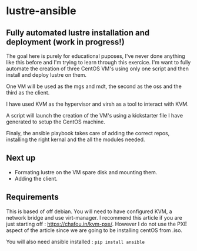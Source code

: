 # lustre-ansible
Fully automated lustre installation and deployment (work in progress!)
---------------------------------------------------------------------

The goal here is purely for educational puposes, I've never done anything like this before and I'm trying to learn through this exercice. I'm want to fully automate the creation of three CentOS VM's using only one script and then install and deploy lustre on them.

One VM will be used as the mgs and mdt, the second as the oss and the third as the client.

I have used KVM as the hypervisor and virsh as a tool to interact with KVM.

A script will launch the creation of the VM's using a kickstarter file I have generated to setup the CentOS machine.

Finaly, the ansible playbook takes care of adding the correct repos, installing the right kernal and the all the modules needed.

Next up
-------

* Formating lustre on the VM spare disk and mounting them.
* Adding the client.

Requirements
------------

This is based of off debian. You will need to have configured KVM, a network bridge and use virt-manager. I recommend this article if you are just starting off : https://chafou.in/kvm-pxe/. However I do not use the PXE aspect of the article since we are going to be installing centOS from .iso.

You will also need ansible installed : `pip install ansible`
